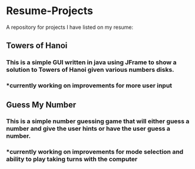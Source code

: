 # Resume-Projects
A repository for projects I have listed on my resume:
## Towers of Hanoi
### This is a simple GUI written in java using JFrame to show a solution to Towers of Hanoi given various numbers disks.
### *currently working on improvements for more user input
### 

## Guess My Number 
### This is a simple number guessing game that will either guess a number and give the user hints or have the user guess a number.
### *currently working on improvements for mode selection and ability to play taking turns with the computer
